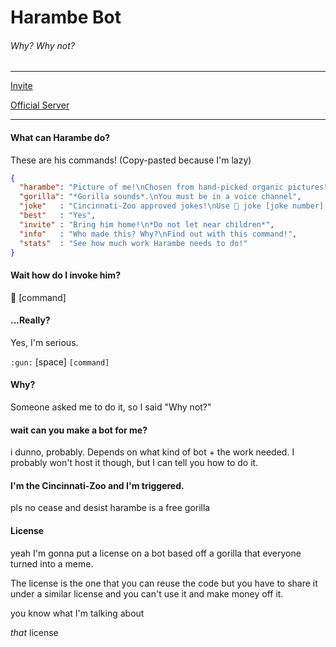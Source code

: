 # Harambe Bot
###### Why? Why not?
___

[Invite](https://discordapp.com/oauth2/authorize?client_id=227253877404205056&scope=bot&permissions=0)

[Official Server](https://discord.gg/0w6AYrrMIUfO71oV)
___
#### What can Harambe do?

These are his commands! (Copy-pasted because I'm lazy)

```json
{
  "harambe": "Picture of me!\nChosen from hand-picked organic pictures",
  "gorilla": "*Gorilla sounds*.\nYou must be in a voice channel",
  "joke"   : "Cincinnati-Zoo approved jokes!\nUse 🔫 joke [joke number] to get a specific one!",
  "best"   : "Yes",
  "invite" : "Bring him home!\n*Do not let near children*",
  "info"   : "Who made this? Why?\nFind out with this command!",
  "stats"  : "See how much work Harambe needs to do!"
}
```

#### Wait how do I invoke him?

:gun: [command]

#### ...Really?

Yes, I'm serious.

`:gun:` [space] `[command]`

#### Why?

Someone asked me to do it, so I said "Why not?"

#### wait can you make a bot for me?

i dunno, probably. Depends on what kind of bot + the work needed. I probably won't host it though, but I can tell you how to do it.

#### I'm the Cincinnati-Zoo and I'm triggered.

pls no cease and desist harambe is a free gorilla


#### License

yeah I'm gonna put a license on a bot based off a gorilla that everyone turned into a meme.

The license is the one that you can reuse the code but you have to share it under a similar license and you can't use it and make money off it.

you know what I'm talking about

*that* license
